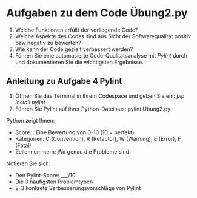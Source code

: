 # Aufgaben zu dem Code Übung2.py


1. Welche Funktionen erfüllt der vorliegende Code?
2. Welche Aspekte des Codes sind aus Sicht der Softwarequalität positiv bzw negativ zu bewerten?
3. Wie kann der Code gezielt verbessert werden?
4. Führen Sie eine automasierte Code-Qualitätsanalyse mit *Pylint* durch und dokumentieren Sie die wichtigsten Ergebnisse.

## Anleitung zu Aufgabe 4 Pylint

1. Öffnen Sie das Terminal in Ihrem Codespace und geben Sie ein: *pip install pylint*
2. Führen Sie Pylint auf ihrer Python-Datei aus: pylint Übung2.py

Python zeigt Ihnen:

- Score: : Eine Bewertung von 0-10 (10 = perfekt)
- Kategorien: C (Convention), R (Refactor), W (Warning), E (Error), F (Fatal)
- Zeilennummern: Wo genau die Probleme sind

Notieren Sie sich:

- Den Pylint-Score: ___/10
- Die 3 häufigsten Problemtypen
- 2-3 konkrete Verbesserungsvorschläge von Pylint


